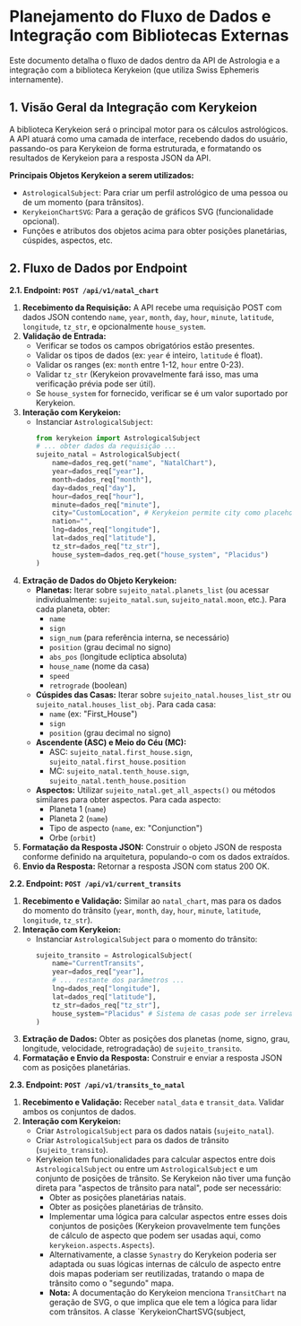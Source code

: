 # Planejamento do Fluxo de Dados e Integração com Bibliotecas Externas

Este documento detalha o fluxo de dados dentro da API de Astrologia e a integração com a biblioteca Kerykeion (que utiliza Swiss Ephemeris internamente).

## 1. Visão Geral da Integração com Kerykeion

A biblioteca Kerykeion será o principal motor para os cálculos astrológicos. A API atuará como uma camada de interface, recebendo dados do usuário, passando-os para Kerykeion de forma estruturada, e formatando os resultados de Kerykeion para a resposta JSON da API.

**Principais Objetos Kerykeion a serem utilizados:**
- `AstrologicalSubject`: Para criar um perfil astrológico de uma pessoa ou de um momento (para trânsitos).
- `KerykeionChartSVG`: Para a geração de gráficos SVG (funcionalidade opcional).
- Funções e atributos dos objetos acima para obter posições planetárias, cúspides, aspectos, etc.

## 2. Fluxo de Dados por Endpoint

**2.1. Endpoint: `POST /api/v1/natal_chart`**

1.  **Recebimento da Requisição:** A API recebe uma requisição POST com dados JSON contendo `name`, `year`, `month`, `day`, `hour`, `minute`, `latitude`, `longitude`, `tz_str`, e opcionalmente `house_system`.
2.  **Validação de Entrada:**
    *   Verificar se todos os campos obrigatórios estão presentes.
    *   Validar os tipos de dados (ex: `year` é inteiro, `latitude` é float).
    *   Validar os ranges (ex: `month` entre 1-12, `hour` entre 0-23).
    *   Validar `tz_str` (Kerykeion provavelmente fará isso, mas uma verificação prévia pode ser útil).
    *   Se `house_system` for fornecido, verificar se é um valor suportado por Kerykeion.
3.  **Interação com Kerykeion:**
    *   Instanciar `AstrologicalSubject`:
        ```python
        from kerykeion import AstrologicalSubject
        # ... obter dados da requisição ...
        sujeito_natal = AstrologicalSubject(
            name=dados_req.get("name", "NatalChart"),
            year=dados_req["year"],
            month=dados_req["month"],
            day=dados_req["day"],
            hour=dados_req["hour"],
            minute=dados_req["minute"],
            city="CustomLocation", # Kerykeion permite city como placeholder se lng/lat/tz_str são dados
            nation="",
            lng=dados_req["longitude"],
            lat=dados_req["latitude"],
            tz_str=dados_req["tz_str"],
            house_system=dados_req.get("house_system", "Placidus")
        )
        ```
4.  **Extração de Dados do Objeto Kerykeion:**
    *   **Planetas:** Iterar sobre `sujeito_natal.planets_list` (ou acessar individualmente: `sujeito_natal.sun`, `sujeito_natal.moon`, etc.). Para cada planeta, obter:
        *   `name`
        *   `sign`
        *   `sign_num` (para referência interna, se necessário)
        *   `position` (grau decimal no signo)
        *   `abs_pos` (longitude eclíptica absoluta)
        *   `house_name` (nome da casa)
        *   `speed`
        *   `retrograde` (boolean)
    *   **Cúspides das Casas:** Iterar sobre `sujeito_natal.houses_list_str` ou `sujeito_natal.houses_list_obj`. Para cada casa:
        *   `name` (ex: "First_House")
        *   `sign`
        *   `position` (grau decimal no signo)
    *   **Ascendente (ASC) e Meio do Céu (MC):**
        *   ASC: `sujeito_natal.first_house.sign`, `sujeito_natal.first_house.position`
        *   MC: `sujeito_natal.tenth_house.sign`, `sujeito_natal.tenth_house.position`
    *   **Aspectos:** Utilizar `sujeito_natal.get_all_aspects()` ou métodos similares para obter aspectos. Para cada aspecto:
        *   Planeta 1 (`name`)
        *   Planeta 2 (`name`)
        *   Tipo de aspecto (`name`, ex: "Conjunction")
        *   Orbe (`orbit`)
5.  **Formatação da Resposta JSON:** Construir o objeto JSON de resposta conforme definido na arquitetura, populando-o com os dados extraídos.
6.  **Envio da Resposta:** Retornar a resposta JSON com status 200 OK.

**2.2. Endpoint: `POST /api/v1/current_transits`**

1.  **Recebimento e Validação:** Similar ao `natal_chart`, mas para os dados do momento do trânsito (`year`, `month`, `day`, `hour`, `minute`, `latitude`, `longitude`, `tz_str`).
2.  **Interação com Kerykeion:**
    *   Instanciar `AstrologicalSubject` para o momento do trânsito:
        ```python
        sujeito_transito = AstrologicalSubject(
            name="CurrentTransits",
            year=dados_req["year"],
            # ... restante dos parâmetros ...
            lng=dados_req["longitude"],
            lat=dados_req["latitude"],
            tz_str=dados_req["tz_str"],
            house_system="Placidus" # Sistema de casas pode ser irrelevante aqui se só posições planetárias são desejadas
        )
        ```
3.  **Extração de Dados:** Obter as posições dos planetas (nome, signo, grau, longitude, velocidade, retrogradação) de `sujeito_transito`.
4.  **Formatação e Envio da Resposta:** Construir e enviar a resposta JSON com as posições planetárias.

**2.3. Endpoint: `POST /api/v1/transits_to_natal`**

1.  **Recebimento e Validação:** Receber `natal_data` e `transit_data`. Validar ambos os conjuntos de dados.
2.  **Interação com Kerykeion:**
    *   Criar `AstrologicalSubject` para os dados natais (`sujeito_natal`).
    *   Criar `AstrologicalSubject` para os dados de trânsito (`sujeito_transito`).
    *   Kerykeion tem funcionalidades para calcular aspectos entre dois `AstrologicalSubject` ou entre um `AstrologicalSubject` e um conjunto de posições de trânsito. Se Kerykeion não tiver uma função direta para "aspectos de trânsito para natal", pode ser necessário:
        *   Obter as posições planetárias natais.
        *   Obter as posições planetárias de trânsito.
        *   Implementar uma lógica para calcular aspectos entre esses dois conjuntos de posições (Kerykeion provavelmente tem funções de cálculo de aspecto que podem ser usadas aqui, como `kerykeion.aspects.Aspects`).
        *   Alternativamente, a classe `Synastry` do Kerykeion poderia ser adaptada ou suas lógicas internas de cálculo de aspecto entre dois mapas poderiam ser reutilizadas, tratando o mapa de trânsito como o "segundo" mapa.
        *   **Nota:** A documentação do Kerykeion menciona `TransitChart` na geração de SVG, o que implica que ele tem a lógica para lidar com trânsitos. A classe `KerykeionChartSVG(subject, 
